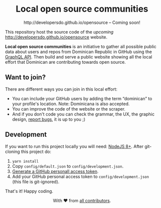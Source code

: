 <h1 align=center>Local open source communities</h1>
<p align=center>http://developersdo.github.io/opensource  – Coming soon!</p>

This repository host the source code of the _upcoming_ http://developersdo.github.io/opensource website.

**Local open source communities** is an initiative to gather all possible public data about users and repos from Dominican Republic in GitHub using the [GraphQL API](https://developer.github.com/v4/). Then build and serve a public website showing all the local effort that Dominican are contributing towards open source.

## Want to join?

There are different ways you can join in this local effort:

 - You can include your GitHub users by adding the term “dominican” to your profile's location. Note: Dominicana is also accepted.
 - You can improve the code of the website or the scraper.
 - And if you don't code you can check the grammar, the UX, the graphic design, [report bugs](https://github.com/developersdo/opensource/issues/new), it is up to you ;)
 
## Development
 
If you want to run this project locally you will need: [NodeJS 8+](https://nodejs.org/en/). After git-cloning this project do:

 1. `yarn install`
 2. Copy `config/default.json` to `config/development.json`.
 3. [Generate a GitHub personall access token](https://help.github.com/articles/creating-a-personal-access-token-for-the-command-line/).
 4. Add your GitHub personal access token to `config/development.json` (this file is git-ignored).

That's it! Happy coding.

<div align=center>
With ♥︎ from <a href="https://github.com/developersdo/opensource/graphs/contributors">all contributors</a>.
</div>
